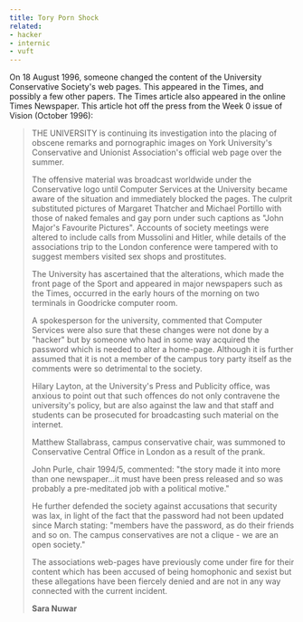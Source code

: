 ```yaml
---
title: Tory Porn Shock
related:
- hacker
- internic
- vuft
---
```


On 18 August 1996, someone changed the content of the University
Conservative Society's web pages. This appeared in the Times, and
possibly a few other papers. The Times article also appeared in the
online Times Newspaper. This article hot off the press from the Week 0
issue of Vision (October 1996):

> THE UNIVERSITY is continuing its investigation into the placing of
> obscene remarks and pornographic images on York University's
> Conservative and Unionist Association's official web page over the
> summer.
>
> The offensive material was broadcast worldwide under the
> Conservative logo until Computer Services at the University became
> aware of the situation and immediately blocked the pages. The
> culprit substituted pictures of Margaret Thatcher and Michael
> Portillo with those of naked females and gay porn under such
> captions as "John Major's Favourite Pictures". Accounts of society
> meetings were altered to include calls from Mussolini and Hitler,
> while details of the associations trip to the London conference were
> tampered with to suggest members visited sex shops and prostitutes.
>
> The University has ascertained that the alterations, which made the
> front page of the Sport and appeared in major newspapers such as the
> Times, occurred in the early hours of the morning on two terminals
> in Goodricke computer room.
>
> A spokesperson for the university, commented that Computer Services
> were also sure that these changes were not done by a "hacker" but by
> someone who had in some way acquired the password which is needed to
> alter a home-page. Although it is further assumed that it is not a
> member of the campus tory party itself as the comments were so
> detrimental to the society.
>
> Hilary Layton, at the University's Press and Publicity office, was
> anxious to point out that such offences do not only contravene the
> university's policy, but are also against the law and that staff and
> students can be prosecuted for broadcasting such material on the
> internet.
>
> Matthew Stallabrass, campus conservative chair, was summoned to
> Conservative Central Office in London as a result of the prank.
>
> John Purle, chair 1994/5, commented: "the story made it into more
> than one newspaper...it must have been press released and so was
> probably a pre-meditated job with a political motive."
>
> He further defended the society against accusations that security
> was lax, in light of the fact that the password had not been updated
> since March stating: "members have the password, as do their friends
> and so on. The campus conservatives are not a clique - we are an
> open society."
>
> The associations web-pages have previously come under fire for their
> content which has been accused of being homophonic and sexist but
> these allegations have been fiercely denied and are not in any way
> connected with the current incident.
>
> **Sara Nuwar**
